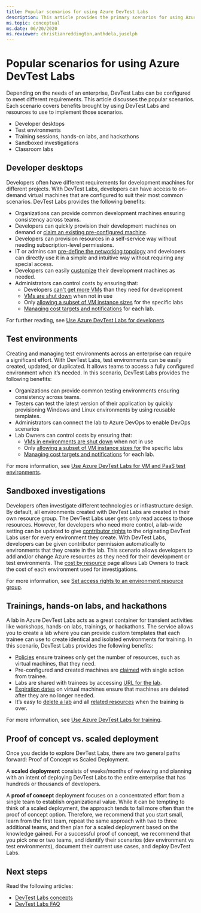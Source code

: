 ```yaml
---
title: Popular scenarios for using Azure DevTest Labs
description: This article provides the primary scenarios for using Azure DevTest Labs and two general paths to start using the service in your organization. 
ms.topic: conceptual
ms.date: 06/20/2020
ms.reviewer: christianreddington,anthdela,juselph
---
```


# Popular scenarios for using Azure DevTest Labs
Depending on the needs of an enterprise, DevTest Labs can be configured to meet different requirements.  This article discusses the popular scenarios. Each scenario covers benefits brought by using DevTest Labs and resources to use to implement those scenarios.  

- Developer desktops
- Test environments
- Training sessions, hands-on labs, and hackathons
- Sandboxed investigations
- Classroom labs

## Developer desktops
Developers often have different requirements for development machines for different projects. With DevTest Labs, developers can have access to on-demand virtual machines that are configured to suit their most common scenarios. DevTest Labs provides the following benefits:

- Organizations can provide common development machines ensuring consistency across teams.
- Developers can quickly provision their development machines on demand or [claim an existing pre-configured machine](devtest-lab-add-claimable-vm.md).
- Developers can provision resources in a self-service way without needing subscription-level permissions.
- IT or admins can [pre-define the networking topology](devtest-lab-configure-vnet.md) and developers can directly use it in a simple and intuitive way without requiring any special access.
- Developers can easily [customize](devtest-lab-add-vm.md#add-an-existing-artifact-to-a-vm) their development machines as needed.
- Administrators can control costs by ensuring that:
    - Developers [can't get more VMs](devtest-lab-set-lab-policy.md#set-virtual-machines-per-user) than they need for development
    - [VMs are shut down](devtest-lab-set-lab-policy.md#set-auto-shutdown) when not in use
    - Only [allowing a subset of VM instance sizes](devtest-lab-set-lab-policy.md#set-allowed-virtual-machine-sizes) for the specific labs
    - [Managing cost targets and notifications](devtest-lab-configure-cost-management.md) for each lab.

For further reading, see [Use Azure DevTest Labs for developers](devtest-lab-developer-lab.md). 

## Test environments
Creating and managing test environments across an enterprise can require a significant effort. With DevTest Labs, test environments can be easily created, updated, or duplicated. It allows teams to access a fully configured environment when it’s needed. In this scenario, DevTest Labs provides the following benefits:

- Organizations can provide common testing environments ensuring consistency across teams.
- Testers can test the latest version of their application by quickly provisioning Windows and Linux environments by using reusable templates.
- Administrators can connect the lab to Azure DevOps to enable DevOps scenarios
- Lab Owners can control costs by ensuring that:
    - [VMs in environments are shut down](devtest-lab-set-lab-policy.md#set-auto-shutdown) when not in use
    - Only [allowing a subset of VM instance sizes for](devtest-lab-set-lab-policy.md#set-allowed-virtual-machine-sizes) the specific labs
    - [Managing cost targets and notifications](devtest-lab-configure-cost-management.md) for each lab.

For more information, see [Use Azure DevTest Labs for VM and PaaS test environments](devtest-lab-test-env.md).

## Sandboxed investigations
Developers often investigate different technologies or infrastructure design. By default, all environments created with DevTest Labs are created in their own resource group. The DevTest Labs user gets only read access to those resources. However, for developers who need more control, a lab-wide setting can be updated to give [contributor rights](https://azure.microsoft.com/updates/azure-devtest-labs-view-and-set-access-rights-to-an-environment-rg/) to the originating DevTest Labs user for every environment they create.  With DevTest Labs, developers can be given contributor permission automatically to environments that they create in the lab.  This scenario allows developers to add and/or change Azure resources as they need for their development or test environments. The [cost by resource](devtest-lab-configure-cost-management.md#view-cost-by-resource) page allows Lab Owners to track the cost of each environment used for investigations.

For more information, see [Set access rights to an environment resource group](https://aka.ms/dtl-sandbox).

## Trainings, hands-on labs, and hackathons 
A lab in Azure DevTest Labs acts as a great container for transient activities like workshops, hands-on labs, trainings, or hackathons.  The service allows you to create a lab where you can provide custom templates that each trainee can use to create identical and isolated environments for training. In this scenario, DevTest Labs provides the following benefits:

- [Policies](devtest-lab-set-lab-policy.md) ensure trainees only get the number of resources, such as virtual machines, that they need.
- Pre-configured and created machines are [claimed](devtest-lab-add-claimable-vm.md) with single action from trainee.
- Labs are shared with trainees by accessing [URL for the lab](./devtest-lab-faq.yml#how-do-i-share-a-direct-link-to-my-lab).
- [Expiration dates](devtest-lab-add-vm.md#steps-to-add-a-vm-to-a-lab-in-azure-devtest-labs) on virtual machines ensure that machines are deleted after they are no longer needed.
- It’s easy to [delete a lab](devtest-lab-delete-lab-vm.md#delete-a-lab) and all [related resources](./devtest-lab-faq.yml#how-do-i-automate-the-process-of-deleting-all-the-vms-in-my-lab) when the training is over.

For more information, see [Use Azure DevTest Labs for training](devtest-lab-training-lab.md).  

## Proof of concept vs. scaled deployment
Once you decide to explore DevTest Labs, there are two general paths forward: Proof of Concept vs Scaled Deployment.  

A **scaled deployment** consists of weeks/months of reviewing and planning with an intent of deploying DevTest Labs to the entire enterprise that has hundreds or thousands of developers.

A **proof of concept** deployment focuses on a concentrated effort from a single team to establish organizational value. While it can be tempting to think of a scaled deployment, the approach tends to fail more often than the proof of concept option. Therefore, we recommend that you start small, learn from the first team, repeat the same approach with two to three additional teams, and then plan for a scaled deployment based on the knowledge gained. For a successful proof of concept, we recommend that you pick one or two teams, and identify their scenarios (dev environment vs test environments), document their current use cases, and deploy DevTest Labs.

## Next steps
Read the following articles:

- [DevTest Labs concepts](devtest-lab-concepts.md)
- [DevTest Labs FAQ](devtest-lab-faq.yml)